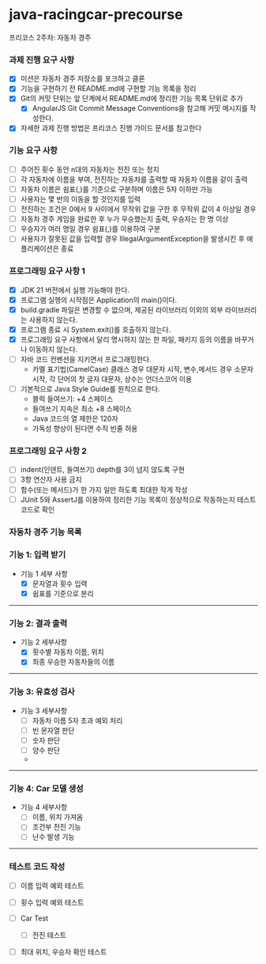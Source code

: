 # java-racingcar-precourse
프리코스 2주차: 자동차 경주

### 과제 진행 요구 사항
- [X] 미션은 자동차 경주 저장소를 포크하고 클론
- [X] 기능을 구현하기 전 README.md에 구현할 기능 목록을 정리
- [X] Git의 커밋 단위는 앞 단계에서 README.md에 정리한 기능 목록 단위로 추가
    - [X]  AngularJS Git Commit Message Conventions을 참고해 커밋 메시지를 작성한다.
- [X] 자세한 과제 진행 방법은 프리코스 진행 가이드 문서를 참고한다

### 기능 요구 사항
- [ ] 주어진 횟수 동안 n대의 자동차는 전진 또는 정지
- [ ] 각 자동차에 이름을 부여,  전진하는 자동차를 출력할 때 자동차 이름을 같이 출력
- [ ] 자동차 이름은 쉼표(,)를 기준으로 구분하며 이름은 5자 이하만 가능
- [ ] 사용자는 몇 번의 이동을 할 것인지를 입력
- [ ] 전진하는 조건은 0에서 9 사이에서 무작위 값을 구한 후 무작위 값이 4 이상일 경우
- [ ] 자동차 경주 게임을 완료한 후 누가 우승했는지 출력, 우승자는 한 명 이상
- [ ] 우승자가 여러 명일 경우 쉼표(,)를 이용하여 구분
- [ ] 사용자가 잘못된 값을 입력할 경우 IllegalArgumentException을 발생시킨 후 애플리케이션은 종료

### 프로그래밍 요구 사항 1 
- [X] JDK 21 버전에서 실행 가능해야 한다.
- [X] 프로그램 실행의 시작점은 Application의 main()이다.
- [X] build.gradle 파일은 변경할 수 없으며, 제공된 라이브러리 이외의 외부 라이브러리는 사용하지 않는다.
- [X] 프로그램 종료 시 System.exit()를 호출하지 않는다.
- [X] 프로그래밍 요구 사항에서 달리 명시하지 않는 한 파일, 패키지 등의 이름을 바꾸거나 이동하지 않는다.
- [ ] 자바 코드 컨벤션을 지키면서 프로그래밍한다.
    - 카멜 표기법(CamelCase) 클래스 경우 대문자 시작, 변수,메서드 경우 소문자 시작, 각 단어의 첫 글자 대문자, 상수는 언더스코어 이용
- [ ] 기본적으로 Java Style Guide를 원칙으로 한다.
    - 블럭 들여쓰기: +4 스페이스
    - 들여쓰기 지속은 최소 +8 스페이스
    - Java 코드의 열 제한은 120자
    - 가독성 향상이 된다면 수직 빈줄 허용

### 프로그래밍 요구 사항 2
- [ ] indent(인덴트, 들여쓰기) depth를 3이 넘지 않도록 구현
- [ ] 3항 연산자 사용 금지
- [ ] 함수(또는 메서드)가 한 가지 일만 하도록 최대한 작게 작성 
- [ ] JUnit 5와 AssertJ를 이용하여 정리한 기능 목록이 정상적으로 작동하는지 테스트 코드로 확인

### 자동차 경주 기능 목록

### 기능 1: 입력 받기
- 기능 1 세부 사항
    - [X] 문자열과 횟수 입력
    - [X] 쉼표를 기준으로 분리
---
### 기능 2: 결과 출력
- 기능 2 세부사항
  - [X] 횟수별 자동차 이름, 위치
  - [X] 최종 우승한 자동차들의 이름
---
### 기능 3: 유효성 검사 
- 기능 3 세부사항
    - [ ] 자동차 이름 5자 초과 예외 처리
    - [ ] 빈 문자열 판단
    - [ ] 숫자 판단
    - [ ] 양수 판단
    - 
---
### 기능 4: Car 모델 생성 
- 기능 4 세부사항
    - [ ] 이름, 위치 가져옴
    - [ ] 조건부 전진 기능
    - [ ] 난수 발생 기능
---
### 테스트 코드 작성
- [ ] 이름 입력 예외 테스트
- [ ] 횟수 입력 예외 테스트
- [ ] Car Test
  - [ ] 전진 테스트
- [ ] 최대 위치, 우승자 확인 테스트

